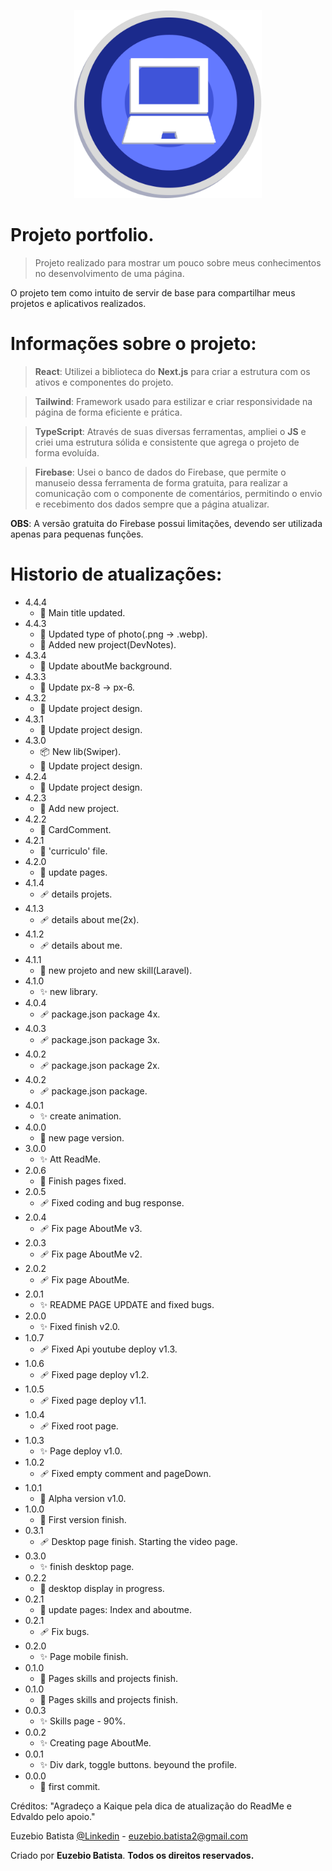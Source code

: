 <p align="center"><img src="./public/favicon.webp" width="300" alt="Logo do aplicativo"></p>

# Projeto portfolio.

> Projeto realizado para mostrar um pouco sobre meus conhecimentos no desenvolvimento de uma página.

O projeto tem como intuito de servir de base para compartilhar meus projetos e aplicativos realizados.

# Informações sobre o projeto:

> **React**: Utilizei a biblioteca do **Next.js** para criar a estrutura com os ativos e componentes do projeto.

> **Tailwind**: Framework usado para estilizar e criar responsividade na página de forma eficiente e prática.

> **TypeScript**: Através de suas diversas ferramentas, ampliei o **JS** e criei uma estrutura sólida e consistente que agrega o projeto de forma evoluída.

> **Firebase**: Usei o banco de dados do Firebase, que permite o manuseio dessa ferramenta de forma gratuita, para realizar a comunicação com o componente de comentários, permitindo o envio e recebimento dos dados sempre que a página atualizar.

**OBS**: A versão gratuita do Firebase possui limitações, devendo ser utilizada apenas para pequenas funções.

# Historio de atualizações:

- 4.4.4
  - 📝 Main title updated.
- 4.4.3
  - 📸 Updated type of photo(.png -> .webp).
  - 📝 Added new project(DevNotes).
- 4.3.4
  - 📝 Update aboutMe background.
- 4.3.3
  - 📝 Update px-8 -> px-6.
- 4.3.2
  - 📝 Update project design.
- 4.3.1
  - 📝 Update project design.
- 4.3.0
  - 📦️ New lib(Swiper).
  - 📝 Update project design.
- 4.2.4
  - 📝 Update project design.
- 4.2.3
  - 📝 Add new project.
- 4.2.2
  - 📝 CardComment.
- 4.2.1
  - 📝 'curriculo' file.
- 4.2.0
  - 📝 update pages.
- 4.1.4
  - 🩹 details projets.
- 4.1.3
  - 🩹 details about me(2x).
- 4.1.2
  - 🩹 details about me.
- 4.1.1
  - 📝 new projeto and new skill(Laravel).
- 4.1.0
  - ✨ new library.
- 4.0.4
  - 🩹 package.json package 4x.
- 4.0.3
  - 🩹 package.json package 3x.
- 4.0.2
  - 🩹 package.json package 2x.
- 4.0.2
  - 🩹 package.json package.
- 4.0.1
  - ✨ create animation.
- 4.0.0
  - 📝 new page version.
- 3.0.0
  - ✨ Att ReadMe.
- 2.0.6
  - 📝 Finish pages fixed.
- 2.0.5
  - 🩹 Fixed coding and bug response.
- 2.0.4
  - 🩹 Fix page AboutMe v3.
- 2.0.3
  - 🩹 Fix page AboutMe v2.
- 2.0.2
  - 🩹 Fix page AboutMe.
- 2.0.1
  - ✨ README PAGE UPDATE and fixed bugs.
- 2.0.0
  - ✨ Fixed finish v2.0.
- 1.0.7
  - 🩹 Fixed Api youtube deploy v1.3.
- 1.0.6
  - 🩹 Fixed page deploy v1.2.
- 1.0.5
  - 🩹 Fixed page deploy v1.1.
- 1.0.4
  - 🩹 Fixed root page.
- 1.0.3
  - ✨ Page deploy v1.0.
- 1.0.2
  - 🩹 Fixed empty comment and pageDown.
- 1.0.1
  - 🎉 Alpha version v1.0.
- 1.0.0
  - 🎉 First version finish.
- 0.3.1
  - 🩹 Desktop page finish. Starting the video page.
- 0.3.0
  - ✨ finish desktop page.
- 0.2.2
  - 🎉 desktop display in progress.
- 0.2.1
  - 📝 update pages: Index and aboutme.
- 0.2.1
  - 🩹 Fix bugs.
- 0.2.0
  - ✨ Page mobile finish.
- 0.1.0
  - 📝 Pages skills and projects finish.
- 0.1.0
  - 📝 Pages skills and projects finish.
- 0.0.3
  - ✨ Skills page - 90%.
- 0.0.2
  - ✨ Creating page AboutMe.
- 0.0.1
  - ✨ Div dark, toggle buttons. beyound the profile.
- 0.0.0
  - 🎉 first commit.

Créditos: "Agradeço a Kaique pela dica de atualização do ReadMe e Edvaldo pelo apoio."

Euzebio Batista [@Linkedin](https://www.linkedin.com/in/euzebio-batista) - euzebio.batista2@gmail.com

Criado por **Euzebio Batista**.
**Todos os direitos reservados.**
